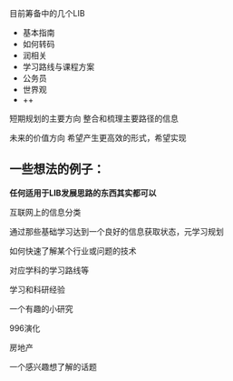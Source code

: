 目前筹备中的几个LIB 

- 基本指南
- 如何转码
- 润相关
- 学习路线与课程方案
- 公务员
- 世界观
- ++

短期规划的主要方向            整合和梳理主要路径的信息

未来的价值方向         希望产生更高效的形式，希望实现


## 一些想法的例子： 
**任何适用于LIB发展思路的东西其实都可以**

互联网上的信息分类

通过那些基础学习达到一个良好的信息获取状态，元学习规划

如何快速了解某个行业或问题的技术

对应学科的学习路线等

学习和科研经验

一个有趣的小研究

996演化

房地产

一个感兴趣想了解的话题